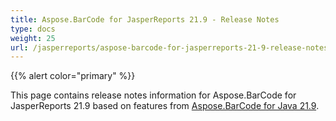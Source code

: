 ```yaml
---
title: Aspose.BarCode for JasperReports 21.9 - Release Notes
type: docs
weight: 25
url: /jasperreports/aspose-barcode-for-jasperreports-21-9-release-notes/
---
```


{{% alert color="primary" %}} 

This page contains release notes information for Aspose.BarCode for JasperReports 21.9 based on features from [Aspose.BarCode for Java 21.9](https://downloads.aspose.com/barcode/java/new-releases/aspose.barcode-for-java-21.9/).


